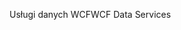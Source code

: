 <span data-ttu-id="72494-101">Usługi danych WCF</span><span class="sxs-lookup"><span data-stu-id="72494-101">WCF Data Services</span></span>